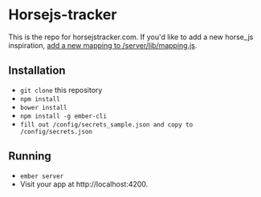 # Horsejs-tracker

This is the repo for horsejstracker.com. If you'd like to add a new horse_js inspiration, [add a new mapping to /server/lib/mapping.js](https://github.com/johnkpaul/horsejstracker.com/edit/master/server/lib/mapping.js).

## Installation

* `git clone` this repository
* `npm install`
* `bower install`
* `npm install -g ember-cli`
* `fill out /config/secrets_sample.json and copy to /config/secrets.json`

## Running

* `ember server`
* Visit your app at http://localhost:4200.

